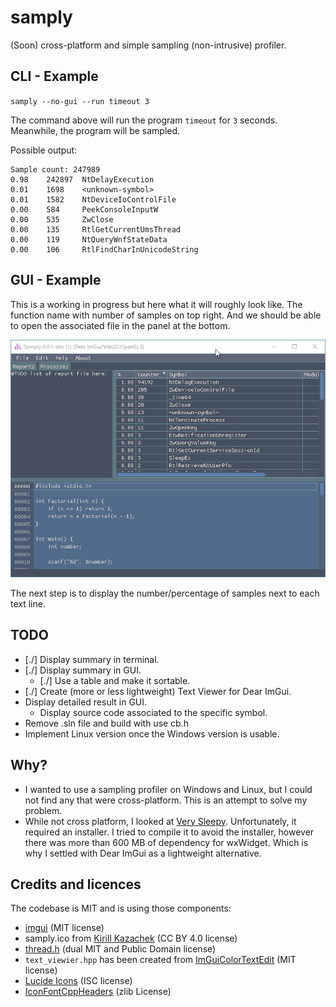 # samply

(Soon) cross-platform and simple sampling (non-intrusive) profiler.

## CLI - Example

`samply --no-gui --run timeout 3`

The command above will run the program `timeout` for `3` seconds.
Meanwhile, the program will be sampled.

Possible output:
```
Sample count: 247989
0.98    242897  NtDelayExecution
0.01    1698    <unknown-symbol>
0.01    1582    NtDeviceIoControlFile
0.00    584     PeekConsoleInputW
0.00    535     ZwClose
0.00    135     RtlGetCurrentUmsThread
0.00    119     NtQueryWnfStateData
0.00    106     RtlFindCharInUnicodeString
```

## GUI - Example

This is a working in progress but here what it will roughly look like.
The function name with number of samples on top right.
And we should be able to open the associated file in the panel at the bottom.

![WIP](docs/screenshot.png)

The next step is to display the number/percentage of samples next to each text line.

## TODO

- [./] Display summary in terminal.
- [./] Display summary in GUI.
    - [./] Use a table and make it sortable.
- [./] Create (more or less lightweight) Text Viewer for Dear ImGui.
- Display detailed result in GUI.
    - Display source code associated to the specific symbol.
- Remove .sln file and build with use cb.h
- Implement Linux version once the Windows version is usable.

## Why?

- I wanted to use a sampling profiler on Windows and Linux, but I could not find any that were cross-platform.
This is an attempt to solve my problem.
- While not cross platform, I looked at [Very Sleepy](https://github.com/VerySleepy/verysleepy). Unfortunately, it required an installer.
I tried to compile it to avoid the installer, however there was more than 600 MB of dependency for wxWidget.
Which is why I settled with Dear ImGui as a lightweight alternative.

## Credits and licences

The codebase is MIT and is using those components:

- [imgui](https://github.com/ocornut/imgui) (MIT license)
- samply.ico from [Kirill Kazachek](https://creativemarket.com/kirill.kazachek) (CC BY 4.0 license)
- [thread.h](https://github.com/mattiasgustavsson/libs/blob/main/thread.h) (dual MIT and Public Domain license)
- `text_viewier.hpp` has been created from [ImGuiColorTextEdit](https://github.com/BalazsJako/ImGuiColorTextEdit) (MIT license)
- [Lucide Icons](https://github.com/lucide-icons) (ISC license)
- [IconFontCppHeaders](https://github.com/juliettef/IconFontCppHeaders) (zlib License)